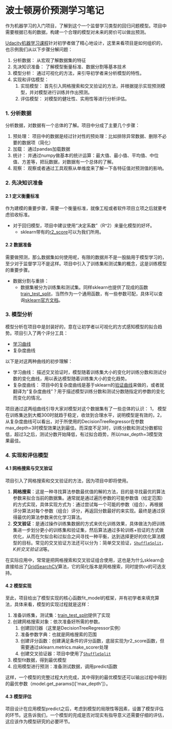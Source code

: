 # 波士顿房价预测学习笔记

作为机器学习的入门项目，了解到这个一个监督学习类型的回归问题模型。项目中需要根据已有的数据，构建一个合理的模型对未来的房价可以做出预测。

[Udacity机器学习课程](https://classroom.udacity.com/nanodegrees/nd009-cn-advanced/syllabus)针对初学者做了精心地设计，这里来看项目是如何组织的，也示例我们从以下步骤分解问题：

1. 分析数据： 从宏观了解数据集的特征
2. 先决知识准备： 了解模型衡量标准、数据分割等基本技术
3. 模型分析： 通过可视化的方法，来引导初学者来分析模型的特性。
4. 实现和评估模型：
   1. 实现模型： 首先引入网格搜索和交叉验证的方法，并根据提示实现预测模型，并对模型进行训练并作出预测。
   2. 评估模型： 对模型的健壮性、实用性等进行分析评估。

### 1. 分析数据

分析数据，对数据有一个总体的了解。项目中分成了主要几个步骤：

1. 预处理： 项目中的数据是经过针对性的预处理：比如排除异常数据、删除不必要的数据项（简化）
2. 加载： 通过pandas加载数据
3. 统计： 并通过numpy做基本的统计运算：最大值、最小值、平均值、中位值、方差等，把玩数据，对数据有一个总体的了解。
4. 观察： 观察或者通过工具观察从单维度来了解一下各特征值对预测值的影响。

### 2. 先决知识准备

#### 2.1 定义衡量标准

作为建模的重要步骤，需要一个衡量标准，就像工程或者软件项目立项之后就要考虑验收标准。

- 对于回归模型，项目中建议使用“决定系数”（R^2）来量化模型的好坏。
  - sklearn带有的[r2_score](http://scikit-learn.org/stable/modules/generated/sklearn.metrics.r2_score.html)可以为我们所用。

#### 2.2 数据准备

需要做预测，那么数据集如何使用呢，有限的数据并不是一股脑用于模型学习的，至少对于监督学习不是这样。项目中引入了训练集和测试集的概念，这是训练模型的重要步骤。

- 数据分割与重排：
  - 数据集被分为训练集和测试集。同样sklearn也提供了现成的函数[train_test_split](http://scikit-learn.org/stable/modules/generated/sklearn.model_selection.train_test_split.html)，当然作为一个通用函数，有一些参数可配，具体可以查询[sklearn官方文档](http://scikit-learn.org/stable/modules/generated/sklearn.model_selection.train_test_split.html)。

### 3. 模型分析

模型分析在项目中是封装好的，意在让初学者以可视化的方式感知模型的拟合趋势。项目引入了两个评分工具：

- [学习曲线](http://scikit-learn.org/stable/modules/generated/sklearn.model_selection.learning_curve.html)
- 复杂度曲线

以下是对这两种曲线的初步理解：

- 学习曲线： 描述交叉验证时，模型随着训练集大小的变化时训练分数和测试分数的变化曲线，用以表达模型随着训练集大小的变化趋势。
- 复杂度曲线： 项目中的复杂度曲线是基于sklearn的[验证曲线](http://scikit-learn.org/stable/modules/generated/sklearn.model_selection.validation_curve.html)来做的，或者就翻译为“复杂度曲线”？用于描述模型训练分数和测试分数随指定的参数的变化而变化的情况。

项目通过这两组曲线引导大家对模型对这个数据集有了一些总体的认识： 1， 模型在训练集达到大概300时就趋于稳定，收敛到合理水平，说明模型是有效的，2， 从复杂度曲线可以看出，对于所使用的DecisionTreeRegressor在参数max_depth=3时模型效果达到最佳。而深度不足3时，训练分数和测试分数都较低，超过3之后，测试分数开始降低，有过拟合趋势，所以max_depth=3模型效果最佳。

### 4. 实现和评估模型

#### 4.1 网格搜索与交叉验证

项目引入了网格搜索和交叉验证的方法，因为项目中即将使用。

1. **网格搜索**：这是一种寻找算法参数最优值的解的方法，目的是寻找最优的算法参数来拟合当前的数据集。通常就是通过遍历参数的可能参数值（给定范围）的方式实现，具体实现方式为：通过尝试每一个可能的参数（组合），再根据评分算法对每个参数（组合）评分，再返回分数最好的来实现。最终是通过获得最优的算法参数来优化学习算法。
2. **交叉验证**：是通过操作训练集数据的方式来优化训练效果，具体做法为把训练集进一步划分更小的训练集和验证集，然后算法通过多轮训练+验证的方式做优化，从而在欠拟合和过拟合之间寻找一种平衡，达到选择更好的优化算法模型的目标。常见的交叉验证方法还可以分为：简单交叉验证，[`ShuffleSplit`](http://scikit-learn.org/stable/modules/generated/sklearn.model_selection.ShuffleSplit.html)，*K折交叉验证法*等。

在实际应用中，常常是把网格搜索和交叉验证组合使用，这也是为什么sklearn会直接给出了[GridSearchCV](http://scikit-learn.org/stable/modules/generated/sklearn.model_selection.GridSearchCV.html)算法，它的简化版本是网格搜索，同时提供cv的可选支持。

#### 4.2 模型实现

至此，项目给出了模型实现的核心函数fit_model的框架，并有初学者来填充算法，具体来看，模型的实现过程就是这样：

1. 准备训练集，测试集：[train_test_split](http://scikit-learn.org/stable/modules/generated/sklearn.model_selection.train_test_split.html)提供了实现
2. 创建网格搜索对象：依次准备好所需的参数。
   1. 创建回归器（这里是DecisionTreeRegressor实例）
   2. 准备参数字典：也就是网格搜索的范围
   3. 创建评分函数：创建满足条件的评分函数，底层实现为r2_score函数，但需要通过sklearn.metrics.make_scorer处理
   4. 创建交叉验证器：项目中使用了[`ShuffleSplit`](http://scikit-learn.org/stable/modules/generated/sklearn.model_selection.ShuffleSplit.html)
3. 模型fit数据，得到最优模型
4. 应用模型进行预测：准备测试数据，调用predict函数

这样，一个模型的完整过程大约完成，其中得到的最优模型还可以输出过程中得到的最优参数（model.get_params()['max_depth']）。

#### 4.3 模型评估

项目设计在应用模型predict之后，考虑到模型的局限性等因素，设置了模型评估的环节。这告诉我们，一个模型的完成是否对现实有指导意义还需要仔细的评估，这应该作为模型研究的必要环节。